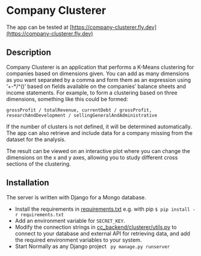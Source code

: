 # Company Clusterer
The app can be tested at [https://company-clusterer.fly.dev](https://company-clusterer.fly.dev)
## Description
Company Clusterer is an application that performs a K-Means clustering for companies based on dimensions given. You can add as many dimensions as you want separated by a comma and form them as an expression using ‘+-*/^()’ based on fields available on the companies’ balance sheets and income statements. For example, to form a clustering based on three dimensions, something like this could be formed:

`grossProfit / totalRevenue, currentDebt / grossProfit, researchAndDevelopment / sellingGeneralAndAdministrative`

If the number of clusters is not defined, it will be determined automatically. The app can also retrieve and include data for a company missing from the dataset for the analysis.

The result can be viewed on an interactive plot where you can change the dimensions on the x and y axes, allowing you to study different cross sections of the clustering.

## Installation
The server is written with Django for a Mongo database.
- Install the requirements in [requirements.txt](cc_backend/requirements.txt) e.g. with pip `$ pip install -r requirements.txt`
- Add an environment variable for `SECRET_KEY`.
- Modify the connection strings in [cc_backend/clusterer/utils.py](cc_backend/clusterer/utils.py) to connect to your database and external API for retrieving data, and add the required environment variables to your system.
- Start Normally as any Django project ` py manage.py runserver`
